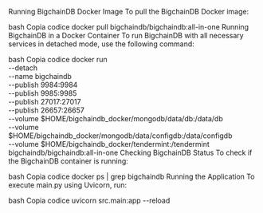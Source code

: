 Running BigchainDB Docker Image
To pull the BigchainDB Docker image:

bash
Copia codice
docker pull bigchaindb/bigchaindb:all-in-one
Running BigchainDB in a Docker Container
To run BigchainDB with all necessary services in detached mode, use the following command:

bash
Copia codice
docker run \
  --detach \
  --name bigchaindb \
  --publish 9984:9984 \
  --publish 9985:9985 \
  --publish 27017:27017 \
  --publish 26657:26657 \
  --volume $HOME/bigchaindb_docker/mongodb/data/db:/data/db \
  --volume $HOME/bigchaindb_docker/mongodb/data/configdb:/data/configdb \
  --volume $HOME/bigchaindb_docker/tendermint:/tendermint \
  bigchaindb/bigchaindb:all-in-one
Checking BigchainDB Status
To check if the BigchainDB container is running:

bash
Copia codice
docker ps | grep bigchaindb
Running the Application
To execute main.py using Uvicorn, run:

bash
Copia codice
uvicorn src.main:app --reload
